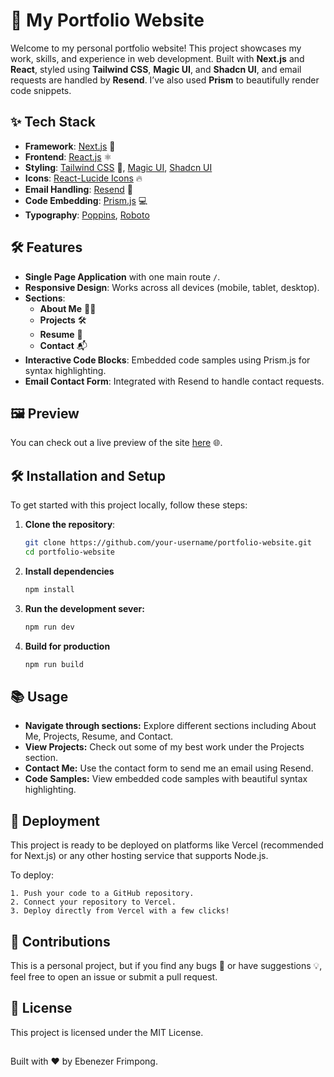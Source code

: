 # 🌟 My Portfolio Website

Welcome to my personal portfolio website! This project showcases my work, skills, and experience in web development. Built with **Next.js** and **React**, styled using **Tailwind CSS**, **Magic UI**, and **Shadcn UI**, and email requests are handled by **Resend**. I’ve also used **Prism** to beautifully render code snippets.

## ✨ Tech Stack

- **Framework**: [Next.js](https://nextjs.org) 🚀
- **Frontend**: [React.js](https://reactjs.org) ⚛️
- **Styling**: [Tailwind CSS](https://tailwindcss.com) 🎨, [Magic UI](https://magic-ui.dev), [Shadcn UI](https://shadcn.dev)
- **Icons**: [React-Lucide Icons](https://lucide.dev/react) 🔥
- **Email Handling**: [Resend](https://resend.com) 📧
- **Code Embedding**: [Prism.js](https://prismjs.com) 💻
- **Typography**: [Poppins](https://fonts.google.com/specimen/Poppins), [Roboto](https://fonts.google.com/specimen/Roboto)

## 🛠️ Features

- **Single Page Application** with one main route `/`.
- **Responsive Design**: Works across all devices (mobile, tablet, desktop).
- **Sections**:
  - **About Me** 👨‍💻
  - **Projects** 🛠️
  - **Resume** 📄
  - **Contact** 📬
- **Interactive Code Blocks**: Embedded code samples using Prism.js for syntax highlighting.
- **Email Contact Form**: Integrated with Resend to handle contact requests.

## 🖼️ Preview

You can check out a live preview of the site [here](https://your-portfolio-site-url.com) 🌐.

## 🛠️ Installation and Setup

To get started with this project locally, follow these steps:

1. **Clone the repository**:
   ```bash
   git clone https://github.com/your-username/portfolio-website.git
   cd portfolio-website
   ```
2. **Install dependencies**
   ```bash
   npm install
   ```
3. **Run the development sever:**
    ```bash
    npm run dev
4. **Build for production**
    ```bash
    npm run build
    ```

## 📚 Usage

- **Navigate through sections:** Explore different sections including About Me, Projects, Resume, and Contact.
- **View Projects:** Check out some of my best work under the Projects section.
- **Contact Me:** Use the contact form to send me an email using Resend.
- **Code Samples:** View embedded code samples with beautiful syntax highlighting.

## 🚀 Deployment

This project is ready to be deployed on platforms like Vercel (recommended for Next.js) or any other hosting service that supports Node.js.

To deploy:
    
    1. Push your code to a GitHub repository.
    2. Connect your repository to Vercel.
    3. Deploy directly from Vercel with a few clicks!
    
## 👾 Contributions

This is a personal project, but if you find any bugs 🐛 or have suggestions 💡, feel free to open an issue or submit a pull request.

## 📄 License


This project is licensed under the MIT License.

##

Built with ❤️ by Ebenezer Frimpong.
